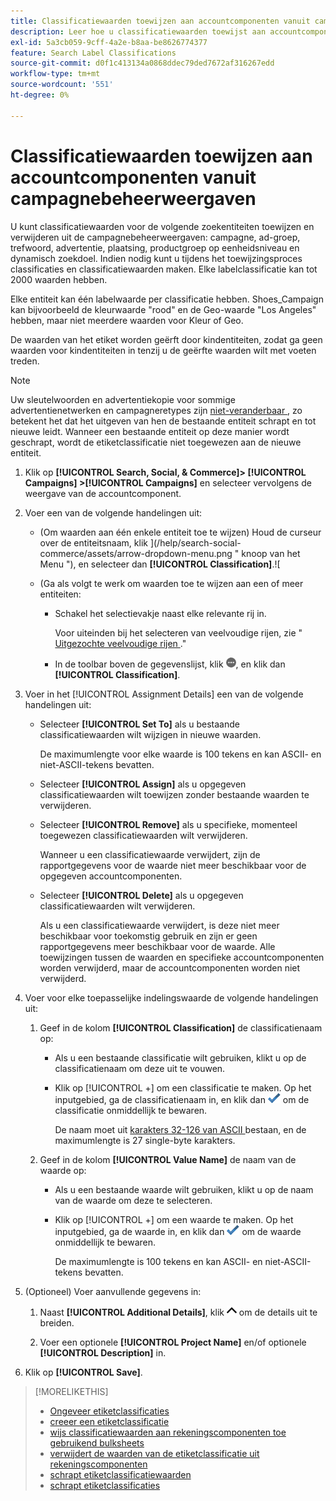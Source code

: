 ```yaml
---
title: Classificatiewaarden toewijzen aan accountcomponenten vanuit campagnebeheerweergaven
description: Leer hoe u classificatiewaarden toewijst aan accountcomponenten.
exl-id: 5a3cb059-9cff-4a2e-b8aa-be8626774377
feature: Search Label Classifications
source-git-commit: d0f1c413134a0868ddec79ded7672af316267edd
workflow-type: tm+mt
source-wordcount: '551'
ht-degree: 0%

---
```


# Classificatiewaarden toewijzen aan accountcomponenten vanuit campagnebeheerweergaven

U kunt classificatiewaarden voor de volgende zoekentiteiten toewijzen en verwijderen uit de campagnebeheerweergaven: campagne, ad-groep, trefwoord, advertentie, plaatsing, productgroep op eenheidsniveau en dynamisch zoekdoel. Indien nodig kunt u tijdens het toewijzingsproces classificaties en classificatiewaarden maken. Elke labelclassificatie kan tot 2000 waarden hebben.

Elke entiteit kan één labelwaarde per classificatie hebben. Shoes_Campaign kan bijvoorbeeld de kleurwaarde &quot;rood&quot; en de Geo-waarde &quot;Los Angeles&quot; hebben, maar niet meerdere waarden voor Kleur of Geo.

De waarden van het etiket worden geërft door kindentiteiten, zodat ga geen waarden voor kindentiteiten in tenzij u de geërfte waarden wilt met voeten treden.

>[!NOTE]
>
>Uw sleutelwoorden en advertentiekopie voor sommige advertentienetwerken en campagneretypes zijn [ niet-veranderbaar ](/help/search-social-commerce/campaign-management/faqs-campaigns.md), zo betekent het dat het uitgeven van hen de bestaande entiteit schrapt en tot nieuwe leidt. Wanneer een bestaande entiteit op deze manier wordt geschrapt, wordt de etiketclassificatie niet toegewezen aan de nieuwe entiteit.

1. Klik op **[!UICONTROL Search, Social, & Commerce]> [!UICONTROL Campaigns] >[!UICONTROL Campaigns]** en selecteer vervolgens de weergave van de accountcomponent.

1. Voer een van de volgende handelingen uit:

   * (Om waarden aan één enkele entiteit toe te wijzen) Houd de curseur over de entiteitsnaam, klik ](/help/search-social-commerce/assets/arrow-dropdown-menu.png " knoop van het Menu "), en selecteer dan **[!UICONTROL Classification]**.![

   * (Ga als volgt te werk om waarden toe te wijzen aan een of meer entiteiten:

      * Schakel het selectievakje naast elke relevante rij in.

        Voor uiteinden bij het selecteren van veelvoudige rijen, zie &quot;[ Uitgezochte veelvoudige rijen ](/help/search-social-commerce/common-tasks/navigation-editing-selection/multiple-rows-select.md).&quot;

      * In de toolbar boven de gegevenslijst, klik ![ Meer ](/help/search-social-commerce/assets/more.png " "), en klik dan **[!UICONTROL Classification]**.

1. Voer in het [!UICONTROL Assignment Details] een van de volgende handelingen uit:

   * Selecteer **[!UICONTROL Set To]** als u bestaande classificatiewaarden wilt wijzigen in nieuwe waarden.

     De maximumlengte voor elke waarde is 100 tekens en kan ASCII- en niet-ASCII-tekens bevatten.

   * Selecteer **[!UICONTROL Assign]** als u opgegeven classificatiewaarden wilt toewijzen zonder bestaande waarden te verwijderen.

   * Selecteer **[!UICONTROL Remove]** als u specifieke, momenteel toegewezen classificatiewaarden wilt verwijderen.

     Wanneer u een classificatiewaarde verwijdert, zijn de rapportgegevens voor de waarde niet meer beschikbaar voor de opgegeven accountcomponenten.

   * Selecteer **[!UICONTROL Delete]** als u opgegeven classificatiewaarden wilt verwijderen.

     Als u een classificatiewaarde verwijdert, is deze niet meer beschikbaar voor toekomstig gebruik en zijn er geen rapportgegevens meer beschikbaar voor de waarde. Alle toewijzingen tussen de waarden en specifieke accountcomponenten worden verwijderd, maar de accountcomponenten worden niet verwijderd.

1. Voer voor elke toepasselijke indelingswaarde de volgende handelingen uit:

   1. Geef in de kolom **[!UICONTROL Classification]** de classificatienaam op:

      * Als u een bestaande classificatie wilt gebruiken, klikt u op de classificatienaam om deze uit te vouwen.

      * Klik op [!UICONTROL +] om een classificatie te maken. Op het inputgebied, ga de classificatienaam in, en klik dan ![ sparen ](/help/search-social-commerce/assets/select.png " ") om de classificatie onmiddellijk te bewaren.

        De naam moet uit [ karakters 32-126 van ASCII ](https://www.asciitable.com/) bestaan, en de maximumlengte is 27 single-byte karakters.

   1. Geef in de kolom **[!UICONTROL Value Name]** de naam van de waarde op:

      * Als u een bestaande waarde wilt gebruiken, klikt u op de naam van de waarde om deze te selecteren.

      * Klik op [!UICONTROL +] om een waarde te maken. Op het inputgebied, ga de waarde in, en klik dan ![ sparen ](/help/search-social-commerce/assets/select.png " ") om de waarde onmiddellijk te bewaren.

        De maximumlengte is 100 tekens en kan ASCII- en niet-ASCII-tekens bevatten.

1. (Optioneel) Voer aanvullende gegevens in:

   1. Naast **[!UICONTROL Additional Details]**, klik ![ Open ](/help/search-social-commerce/assets/chevron-up.png " ") om de details uit te breiden.

   1. Voer een optionele **[!UICONTROL Project Name]** en/of optionele **[!UICONTROL Description]** in.

1. Klik op **[!UICONTROL Save]**.

>[!MORELIKETHIS]
>
>* [ Ongeveer etiketclassificaties ](classification-about.md)
>* [ creeer een etiketclassificatie ](classification-create.md)
>* [ wijs classificatiewaarden aan rekeningscomponenten toe gebruikend bulksheets ](classification-values-assign-bulksheets.md)
>* [ verwijdert de waarden van de etiketclassificatie uit rekeningscomponenten ](classification-values-remove.md)
>* [ schrapt etiketclassificatiewaarden ](classification-values-delete.md)
>* [ schrapt etiketclassificaties ](classification-delete.md)
